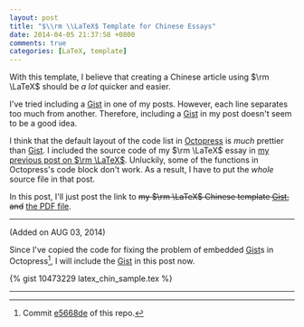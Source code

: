 ```yaml
---
layout: post
title: "$\\rm \\LaTeX$ Template for Chinese Essays"
date: 2014-04-05 21:37:58 +0800
comments: true
categories: [LaTeX, template]
---
```


With this template, I believe that creating a Chinese article using
$\rm \LaTeX$ should be *a lot* quicker and easier.

I've tried including a [Gist] in one of my posts.  However, each line
separates too much from another.  Therefore, including a [Gist] in my
post doesn't seem to be a good idea.

I think that the default layout of the code list in [Octopress] is
*much* prettier than [Gist].  I included the source code of my $\rm
\LaTeX$ essay in [my previous post on $\rm \LaTeX$][pp].  Unluckily,
some of the functions in Octopress's code block don't work.  As a
result, I have to put the *whole* source file in that post.

In this post, I'll just post the link to <del>my $\rm \LaTeX$ Chinese
template [Gist], and</del> [the PDF file][pdf].

---
(Added on AUG 03, 2014)

Since I've copied the code for fixing the problem of embedded [Gist]s in
Octopress[^fixed_gist], I will include the [Gist] in this post now.

<!-- more -->

{% gist 10473229 latex_chin_sample.tex %}

---
[^fixed_gist]: Commit [e5668de] of this repo.

[Gist]: https://gist.github.com
[Octopress]: http://octopress.org
[pp]: /blog/2014/03/16/latex-template-for-essays/ "LaTeX Template for Essays"
[pdf]: /downloads/latex-chin-sample.pdf
[e5668de]: https://github.com/VincentTam/vincenttam.github.io/commit/e5668de
